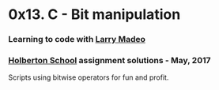 # 0x13. C - Bit manipulation

### Learning to code with [Larry Madeo](https://twitter.com/larmalade)

### [Holberton School](https://www.holbertonschool.com) assignment solutions - May, 2017

Scripts using bitwise operators for fun and profit.
